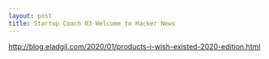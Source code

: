 ```yaml
---
layout: post
title: Startup Coach 03 Welcome to Hacker News
---
```

http://blog.eladgil.com/2020/01/products-i-wish-existed-2020-edition.html

